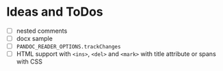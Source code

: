 # Ideas and ToDos

- [ ] nested comments
- [ ] docx sample
- [ ] `PANDOC_READER_OPTIONS.trackChanges`
- [ ] HTML support with `<ins>`, `<del>` and `<mark>` with title attribute or spans with CSS
